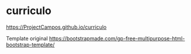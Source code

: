 # curriculo
https://ProjectCampos.github.io/curriculo

Template original
https://bootstrapmade.com/gp-free-multipurpose-html-bootstrap-template/

